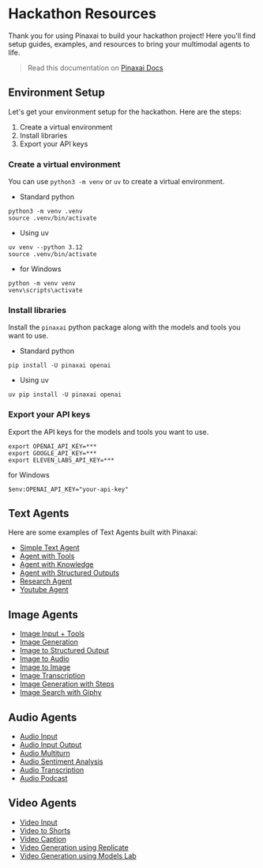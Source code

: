 # Hackathon Resources

Thank you for using Pinaxai to build your hackathon project! Here you'll find setup guides, examples, and resources to bring your multimodal agents to life.

> Read this documentation on [Pinaxai Docs](https://docs.pinax.tech)

## Environment Setup

Let's get your environment setup for the hackathon. Here are the steps:

1. Create a virtual environment
2. Install libraries
3. Export your API keys

### Create a virtual environment

You can use `python3 -m venv` or `uv` to create a virtual environment.

- Standard python

```shell
python3 -m venv .venv
source .venv/bin/activate
```

- Using uv

```shell
uv venv --python 3.12
source .venv/bin/activate
```

- for Windows

```shell
python -m venv venv
venv\scripts\activate
```

### Install libraries

Install the `pinaxai` python package along with the models and tools you want to use.

- Standard python

```shell
pip install -U pinaxai openai
```

- Using uv

```shell
uv pip install -U pinaxai openai
```

### Export your API keys

Export the API keys for the models and tools you want to use.

```shell
export OPENAI_API_KEY=***
export GOOGLE_API_KEY=***
export ELEVEN_LABS_API_KEY=***
```

for Windows

```shell
$env:OPENAI_API_KEY="your-api-key"
```

## Text Agents

Here are some examples of Text Agents built with Pinaxai:

- [Simple Text Agent](cookbook/hackathon/examples/simple_text_agent.py)
- [Agent with Tools](cookbook/hackathon/examples/agent_with_tools.py)
- [Agent with Knowledge](cookbook/hackathon/examples/agent_with_knowledge.py)
- [Agent with Structured Outputs](cookbook/hackathon/examples/structured_output.py)
- [Research Agent](cookbook/hackathon/examples/research_agent.py)
- [Youtube Agent](cookbook/hackathon/examples/youtube_agent.py)

## Image Agents

- [Image Input + Tools](cookbook/hackathon/multimodal_examples/image_input_with_tools.py)
- [Image Generation](cookbook/hackathon/multimodal_examples/image_generate.py)
- [Image to Structured Output](cookbook/hackathon/multimodal_examples/image_to_structured_output.py)
- [Image to Audio](cookbook/hackathon/multimodal_examples/image_to_audio.py)
- [Image to Image](cookbook/hackathon/multimodal_examples/image_to_image.py)
- [Image Transcription](cookbook/hackathon/multimodal_examples/image_transcription.py)
- [Image Generation with Steps](cookbook/hackathon/multimodal_examples/image_generate_with_intermediate_steps.py)
- [Image Search with Giphy](cookbook/hackathon/multimodal_examples/image_gif_search.py)

## Audio Agents

- [Audio Input](cookbook/hackathon/multimodal_examples/audio_input.py)
- [Audio Input Output](cookbook/hackathon/multimodal_examples/audio_input_output.py)
- [Audio Multiturn](cookbook/hackathon/multimodal_examples/audio_multi_turn.py)
- [Audio Sentiment Analysis](cookbook/hackathon/multimodal_examples/audio_sentiment_analysis.py)
- [Audio Transcription](cookbook/hackathon/multimodal_examples/audio_transcription.py)
- [Audio Podcast](cookbook/hackathon/multimodal_examples/audio_podcast_generator.py)

## Video Agents

- [Video Input](cookbook/hackathon/multimodal_examples/video_input.py)
- [Video to Shorts](cookbook/hackathon/multimodal_examples/video_to_shorts.py)
- [Video Caption](cookbook/hackathon/multimodal_examples/video_caption.py)
- [Video Generation using Replicate](cookbook/hackathon/multimodal_examples/video_generate_using_replicate.py)
- [Video Generation using Models Lab](cookbook/hackathon/multimodal_examples/video_generate_using_models_lab.py)
